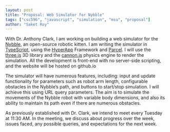 ```yaml
---
layout: post
title: "Proposal: Web Simulator for Nybble"
tags: ["csc596", "javascript", "simulation", "msu", "proposal"]
author: "Saket Roy"
---
```


With Dr. Anthony Clark, I am working on building a web simulator for the [Nybble](https://www.indiegogo.com/projects/nybble-world-s-cutest-open-source-robotic-kitten#/), an open-source robotic kitten. I am writing the simulator in [TypeScript](https://www.typescriptlang.org), using the [HyperApp](https://github.com/jorgebucaran/hyperapp) Framework and [Parcel](https://parceljs.org). I will use the [three.js](https://threejs.org) 3D library and the [cannon.js](https://schteppe.github.io/cannon.js/)
 physics engine to render the simulation. All the development is front-end with no server-side scripting, and the website will be hosted on github.io

The simulator will have numerous features, including: input and update functionality for parameters such as robot arm length, configurable obstacles in the Nybble’s path, and buttons to start/stop simulation. I will achieve this using URL query parameters. The aim is to simulate the movements of the Nybble robot with variable body dimensions, and also its ability to maintain its path even if there are numerous obstacles.

As previously established with Dr. Clark, we intend to meet every Tuesday at 11:30 AM. In the meeting, we discuss about progress over the week, issues faced, any possible queries, and expectations for the next week.
